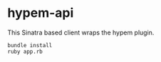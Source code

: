 hypem-api
=========
This Sinatra based client wraps the hypem plugin. 

```
bundle install
ruby app.rb
```


